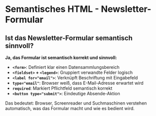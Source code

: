 # Semantisches HTML - Newsletter-Formular

## Ist das Newsletter-Formular semantisch sinnvoll?

**Ja, das Formular ist semantisch korrekt und sinnvoll:**

- **`<form>`**: Definiert klar einen Datensammlungsbereich
- **`<fieldset>` + `<legend>`**: Gruppiert verwandte Felder logisch
- **`<label for="email">`**: Verknüpft Beschriftung mit Eingabefeld
- **`type="email"`**: Browser weiß, dass E-Mail-Adresse erwartet wird
- **`required`**: Markiert Pflichtfeld semantisch korrekt
- **`<button type="submit">`**: Eindeutige Absende-Aktion

Das bedeutet: Browser, Screenreader und Suchmaschinen verstehen automatisch, was das Formular macht und wie es bedient wird.
